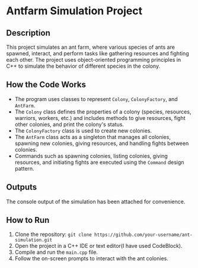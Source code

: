 
# Antfarm Simulation Project

## Description
This project simulates an ant farm, where various species of ants are spawned, interact, and perform tasks like gathering resources and fighting each other. The project uses object-oriented programming principles in C++ to simulate the behavior of different species in the colony.

## How the Code Works
- The program uses classes to represent `Colony`, `ColonyFactory`, and `AntFarm`.
- The `Colony` class defines the properties of a colony (species, resources, warriors, workers, etc.) and includes methods to give resources, fight other colonies, and print the colony's status.
- The `ColonyFactory` class is used to create new colonies.
- The `AntFarm` class acts as a singleton that manages all colonies, spawning new colonies, giving resources, and handling fights between colonies.
- Commands such as spawning colonies, listing colonies, giving resources, and initiating fights are executed using the `Command` design pattern.

## Outputs
The console output of the simulation has been attached for convenience.

## How to Run
1. Clone the repository: `git clone https://github.com/your-username/ant-simulation.git`
2. Open the project in a C++ IDE or text editor(I have used CodeBlock).
3. Compile and run the `main.cpp` file.
4. Follow the on-screen prompts to interact with the ant colonies.

